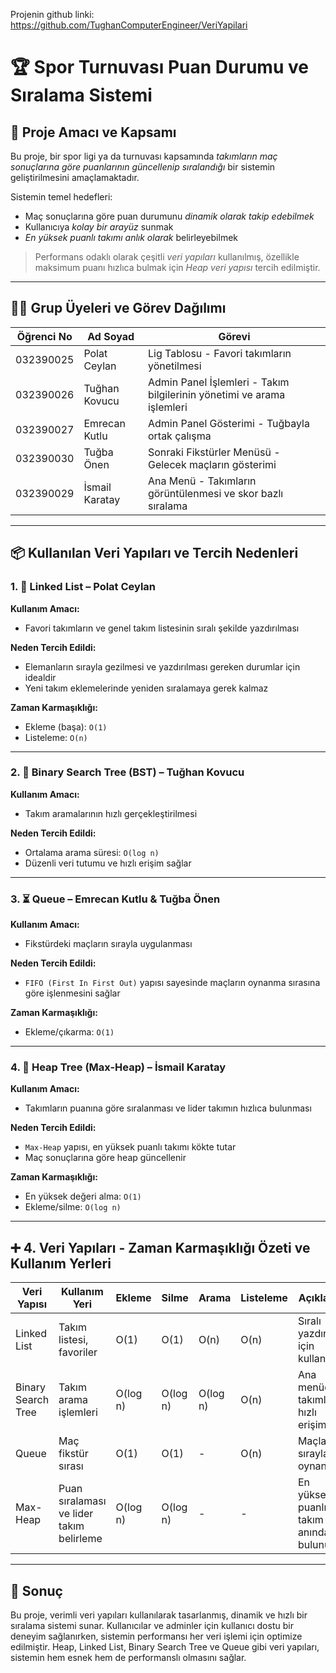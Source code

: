 Projenin github linki: https://github.com/TughanComputerEngineer/VeriYapilari

# 🏆 Spor Turnuvası Puan Durumu ve Sıralama Sistemi

## 🎯 Proje Amacı ve Kapsamı

Bu proje, bir spor ligi ya da turnuvası kapsamında *takımların maç sonuçlarına göre puanlarının güncellenip sıralandığı* bir sistemin geliştirilmesini amaçlamaktadır.

Sistemin temel hedefleri:

- Maç sonuçlarına göre puan durumunu *dinamik olarak takip edebilmek*
- Kullanıcıya *kolay bir arayüz* sunmak
- *En yüksek puanlı takımı anlık olarak* belirleyebilmek

> Performans odaklı olarak çeşitli *veri yapıları* kullanılmış, özellikle maksimum puanı hızlıca bulmak için *Heap veri yapısı* tercih edilmiştir.

---

## 👨‍💻 Grup Üyeleri ve Görev Dağılımı

| Öğrenci No | Ad Soyad        | Görevi |
|------------|------------------|--------|
| 032390025  | Polat Ceylan     | Lig Tablosu - Favori takımların yönetilmesi |
| 032390026  | Tuğhan Kovucu    | Admin Panel İşlemleri - Takım bilgilerinin yönetimi ve arama işlemleri |
| 032390027  | Emrecan Kutlu    | Admin Panel Gösterimi - Tuğbayla ortak çalışma |
| 032390030  | Tuğba Önen       | Sonraki Fikstürler Menüsü - Gelecek maçların gösterimi |
| 032390029  | İsmail Karatay   | Ana Menü - Takımların görüntülenmesi ve skor bazlı sıralama |

---

## 📦 Kullanılan Veri Yapıları ve Tercih Nedenleri

### 1. 🔗 Linked List – Polat Ceylan

**Kullanım Amacı:**  
- Favori takımların ve genel takım listesinin sıralı şekilde yazdırılması

**Neden Tercih Edildi:**
- Elemanların sırayla gezilmesi ve yazdırılması gereken durumlar için idealdir
- Yeni takım eklemelerinde yeniden sıralamaya gerek kalmaz

**Zaman Karmaşıklığı:**
- Ekleme (başa): `O(1)`
- Listeleme: `O(n)`

---

### 2. 🌲 Binary Search Tree (BST) – Tuğhan Kovucu

**Kullanım Amacı:**  
- Takım aramalarının hızlı gerçekleştirilmesi

**Neden Tercih Edildi:**
- Ortalama arama süresi: `O(log n)`
- Düzenli veri tutumu ve hızlı erişim sağlar

---

### 3. ⏳ Queue – Emrecan Kutlu & Tuğba Önen

**Kullanım Amacı:**  
- Fikstürdeki maçların sırayla uygulanması

**Neden Tercih Edildi:**
- `FIFO (First In First Out)` yapısı sayesinde maçların oynanma sırasına göre işlenmesini sağlar

**Zaman Karmaşıklığı:**
- Ekleme/çıkarma: `O(1)`

---

### 4. 🔺 Heap Tree (Max-Heap) – İsmail Karatay

**Kullanım Amacı:**  
- Takımların puanına göre sıralanması ve lider takımın hızlıca bulunması

**Neden Tercih Edildi:**
- `Max-Heap` yapısı, en yüksek puanlı takımı kökte tutar
- Maç sonuçlarına göre heap güncellenir

**Zaman Karmaşıklığı:**
- En yüksek değeri alma: `O(1)`
- Ekleme/silme: `O(log n)`

---

## ➕ 4. Veri Yapıları - Zaman Karmaşıklığı Özeti ve Kullanım Yerleri

| Veri Yapısı      | Kullanım Yeri                              | Ekleme    | Silme     | Arama     | Listeleme | Açıklama |
|------------------|---------------------------------------------|-----------|-----------|-----------|-----------|----------|
| Linked List       | Takım listesi, favoriler                  | O(1)      | O(1)      | O(n)      | O(n)      | Sıralı yazdırma için kullanılır |
| Binary Search Tree| Takım arama işlemleri                     | O(log n)  | O(log n)  | O(log n)  | O(n)      | Ana menüdeki takımlara hızlı erişim |
| Queue             | Maç fikstür sırası                        | O(1)      | O(1)      | -         | O(n)      | Maçlar sırayla oynanır |
| Max-Heap          | Puan sıralaması ve lider takım belirleme  | O(log n)  | O(log n)  | -         | -         | En yüksek puanlı takım anında bulunur |

---

## 📌 Sonuç

Bu proje, verimli veri yapıları kullanılarak tasarlanmış, dinamik ve hızlı bir sıralama sistemi sunar. Kullanıcılar ve adminler için kullanıcı dostu bir deneyim sağlanırken, sistemin performansı her veri işlemi için optimize edilmiştir. Heap, Linked List, Binary Search Tree ve Queue gibi veri yapıları, sistemin hem esnek hem de performanslı olmasını sağlar.

